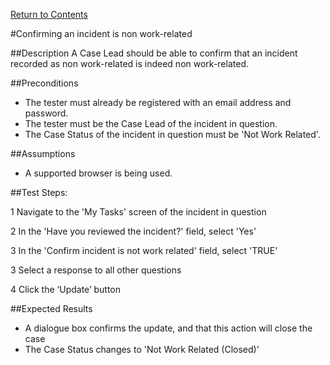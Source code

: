 [Return to Contents](https://github.com/infojam-james/test-cases/blob/master/Contents.md)

#Confirming an incident is non work-related

##Description
A Case Lead should be able to confirm that an incident recorded as non work-related is indeed non work-related.

##Preconditions
+ The tester must already be registered with an email address and password.
+ The tester must be the Case Lead of the incident in question.
+ The Case Status of the incident in question must be 'Not Work Related'.

##Assumptions
+ A supported browser is being used.

##Test Steps:

1 Navigate to the 'My Tasks' screen of the incident in question

2 In the 'Have you reviewed the incident?' field, select 'Yes'

3 In the 'Confirm incident is not work related' field, select 'TRUE'

3 Select a response to all other questions

4 Click the ‘Update’ button

##Expected Results
+ A dialogue box confirms the update, and that this action will close the case
+ The Case Status changes to 'Not Work Related (Closed)'
